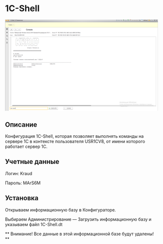 # 1C-Shell


![alt text](screenshots/1C-Shell.png "1C-Shell screenshot")


## Описание

Конфигурация 1C-Shell, которая позволяет выполнять команды на сервере 1С в контексте пользователя USR1CV8, от имени которого работает сервер 1С.



## Учетные данные

Логин: Kraud

Пароль: MArS6M



## Установка

Открываем информационную базу в Конфигураторе.

Выбираем Администрирование — Загрузить информационную базу и указываем файл 1C-Shell.dt

** Внимание! Все данные в этой информационной базе будут удалены! **


